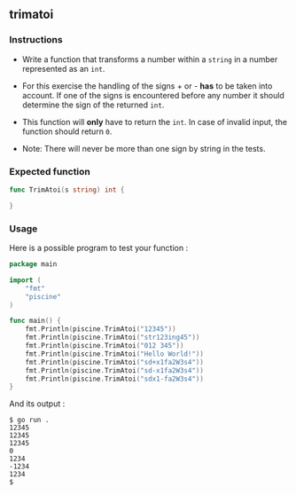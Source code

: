 ## trimatoi

### Instructions

- Write a function that transforms a number within a `string` in a number represented as an `int`.

- For this exercise the handling of the signs + or - **has** to be taken into account. If one of the signs is encountered before any number it should determine the sign of the returned `int`.

- This function will **only** have to return the `int`. In case of invalid input, the function should return `0`.

- Note: There will never be more than one sign by string in the tests.

### Expected function

```go
func TrimAtoi(s string) int {

}
```

### Usage

Here is a possible program to test your function :

```go
package main

import (
	"fmt"
	"piscine"
)

func main() {
	fmt.Println(piscine.TrimAtoi("12345"))
	fmt.Println(piscine.TrimAtoi("str123ing45"))
	fmt.Println(piscine.TrimAtoi("012 345"))
	fmt.Println(piscine.TrimAtoi("Hello World!"))
	fmt.Println(piscine.TrimAtoi("sd+x1fa2W3s4"))
	fmt.Println(piscine.TrimAtoi("sd-x1fa2W3s4"))
	fmt.Println(piscine.TrimAtoi("sdx1-fa2W3s4"))
}
```

And its output :

```console
$ go run .
12345
12345
12345
0
1234
-1234
1234
$
```
